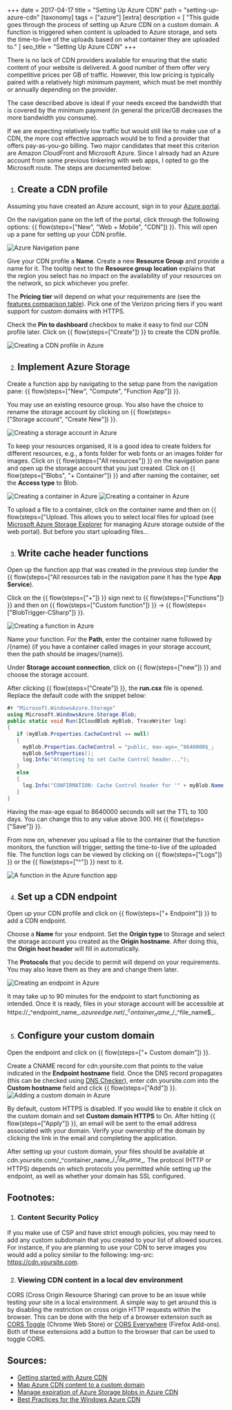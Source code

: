 +++
date = 2017-04-17
title = "Setting Up Azure&nbsp;CDN"
path = "setting-up-azure-cdn"
[taxonomy]
tags = ["azure"]
[extra]
description = [
  "This guide goes through the process of setting up Azure CDN on a custom domain. A function is triggered when content is uploaded to Azure storage, and sets the time-to-live of the uploads based on what container they are uploaded to."
]
seo_title = "Setting Up Azure CDN"
+++

There is no lack of CDN providers available for ensuring that the static content of your website is delivered. A good number of them offer very competitive prices per GB of traffic. However, this low pricing is typically paired with a relatively high minimum payment, which must be met monthly or annually depending on the provider.

The case described above is ideal if your needs exceed the bandwidth that is covered by the minimum payment (in general the price/GB decreases the more bandwidth you consume).

If we are expecting relatively low traffic but would still like to make use of a CDN, the more cost effective approach would be to find a provider that offers pay-as-you-go billing. Two major candidates that meet this criterion are Amazon CloudFront and Microsoft Azure. Since I already had an Azure account from some previous tinkering with web apps, I opted to go the Microsoft route. The steps are documented below:

1. ## Create a CDN profile

  Assuming you have created an Azure account, sign in to your [Azure portal][1].

  On the navigation pane on the left of the portal, click through the following options: {{ flow(steps=["New", "Web&nbsp;+&nbsp;Mobile", "CDN"]) }}. This will open up a pane for setting up your CDN profile.

  ![Azure Navigation pane](https://cdn.odongo.xyz/images/navigation_pane.png)

  Give your CDN profile a __Name__. Create a new __Resource Group__ and provide a name for it. The tooltip next to the __Resource group location__ explains that the region you select has no impact on the availability of your resources on the network, so pick whichever you prefer.

  The __Pricing tier__ will depend on what your requirements are (see the [features comparison table][2]). Pick one of the Verizon pricing tiers if you want support for custom domains with HTTPS.

  Check the __Pin to dashboard__ checkbox to make it easy to find our CDN profile later. Click on {{ flow(steps=["Create"]) }} to create the CDN profile.

  ![Creating a CDN profile in Azure](https://cdn.odongo.xyz/images/create_cdn_profile.png)

2. ## Implement Azure Storage

  Create a function app by navigating to the setup pane from the navigation pane: {{ flow(steps=["New", "Compute", "Function&nbsp;App"]) }}.

  You may use an existing resource group. You also have the choice to rename the storage account by clicking on {{ flow(steps=["Storage&nbsp;account", "Create&nbsp;New"]) }}.

  ![Creating a storage account in Azure](https://cdn.odongo.xyz/images/create_function_app.png)

  To keep your resources organised, it is a good idea to create folders for different resources, e.g., a <span class="input">fonts</span> folder for web fonts or an <span class="input">images</span> folder for images. Click on {{ flow(steps=["All&nbsp;resources"]) }} on the navigation pane and open up the storage account that you just created. Click on {{ flow(steps=["Blobs", "+&nbsp;Container"]) }} and after naming the container, set the __Access type__ to <span class="input">Blob</span>.

  ![Creating a container in Azure](https://cdn.odongo.xyz/images/create_container1.png)
  ![Creating a container in Azure](https://cdn.odongo.xyz/images/create_container2.png)

  To upload a file to a container, click on the container name and then on {{ flow(steps=["Upload</span>. This allows you to select local files for upload (see [Microsoft Azure Storage Explorer][3] for managing Azure storage outside of the web portal). But before you start uploading files...

3. ## Write cache header functions

  Open up the function app that was created in the previous step (under the {{ flow(steps=["All&nbsp;resources</span> tab in the navigation pane it has the type __App Service__).

  Click on the {{ flow(steps=["+"]) }} sign next to {{ flow(steps=["Functions"]) }} and then on {{ flow(steps=["Custom&nbsp;function"]) }} &rarr; {{ flow(steps=["BlobTrigger-CSharp"]) }}.

  ![Creating a function in Azure](https://cdn.odongo.xyz/images/create_function.png)

  Name your function. For the __Path__, enter the container name followed by <span class="input">/{name}</span> (if you have a container called <span class="input">images</span> in your storage account, then the path should be <span class="input">images/{name}</span>).

  Under __Storage account connection__, click on {{ flow(steps=["new"]) }} and choose the storage account.

  After clicking {{ flow(steps=["Create"]) }}, the __run.csx__ file is opened. Replace the default code with the snippet below:

  ```cs
  #r "Microsoft.WindowsAzure.Storage"
  using Microsoft.WindowsAzure.Storage.Blob;
  public static void Run(ICloudBlob myBlob, TraceWriter log)
  {
     if (myBlob.Properties.CacheControl == null)
     {
       myBlob.Properties.CacheControl = "public, max-age=_^8640000$_;
       myBlob.SetProperties();
       log.Info("Attempting to set Cache Control header...");
     }
     else
     {
       log.Info("CONFIRMATION: Cache Control header for '" + myBlob.Name + "' has been set to '" +  myBlob.Properties.CacheControl + "'");
     }
  }
  ```

  Having the max-age equal to <span class="input">8640000</span> seconds will set the TTL to 100 days. You can change this to any value above <span class="input">300</span>. Hit {{ flow(steps=["Save"]) }}.

  From now on, whenever you upload a file to the container that the function monitors, the function will trigger, setting the time-to-live of the uploaded file. The function logs can be viewed by clicking on {{ flow(steps=["Logs"]) }} or the {{ flow(steps=["^"]) }} next to it.

  ![A function in the Azure function app](https://cdn.odongo.xyz/images/function.png)

4. ## Set up a CDN endpoint

  Open up your CDN profile and click on {{ flow(steps=["+&nbsp;Endpoint"]) }} to add a CDN endpoint.

  Choose a __Name__ for your endpoint. Set the __Origin type__ to <span class="input">Storage</span> and select the storage account you created as the __Origin hostname__. After doing this, the __Origin host header__ will fill in automatically.

  The __Protocols__ that you decide to permit will depend on your requirements. You may also leave them as they are and change them later.

  ![Creating an endpoint in Azure](https://cdn.odongo.xyz/images/create_endpoint.png)

  It may take up to 90 minutes for the endpoint to start functioning as intended. Once it is ready, files in your storage account will be accessible at <span class="input break-word pr-0">https://\_^endpoint_name$\_.azureedge.net/\_^container_name$\_/\_^file_name$\_</span>.

5. ## Configure your custom domain

  Open the endpoint and click on {{ flow(steps=["+&nbsp;Custom&nbsp;domain"]) }}.

  Create a CNAME record for <span class="input">cdn.yoursite.com</span> that points to the value indicated in the __Endpoint hostname__ field. Once the DNS record propagates (this can be checked using [DNS Checker][4]), enter <span class="input">cdn.yoursite.com</span> into the __Custom hostname__ field and click {{ flow(steps=["Add"]) }}.
  ![Adding a custom domain in Azure](https://cdn.odongo.xyz/images/custom_domain.png)

  By default, custom HTTPS is disabled. If you would like to enable it click on the custom domain and set __Custom domain HTTPS__ to <span class="input">On</span>. After hitting {{ flow(steps=["Apply"]) }}, an email will be sent to the email address associated with your domain. Verify your ownership of the domain by clicking the link in the email and completing the application.

  After setting up your custom domain, your files should be available at <span class="input break-word pr-0">cdn.yoursite.com/\_^container\_name$\_/\_^file_name$_</span>. The protocol (HTTP or HTTPS) depends on which protocols you permitted while setting up the endpoint, as well as whether your domain has SSL configured.

<h2 class="subtitle">Footnotes:</h2>

1. ### Content Security Policy

  If you make use of CSP and have strict enough policies, you may need to add any custom subdomain that you created to your list of allowed sources. For instance, if you are planning to use your CDN to serve images you would add a policy similar to the following: <span class="input break-word">img-src: https://cdn.yoursite.com</span>.

2. ### Viewing CDN content in a local dev environment

  CORS (Cross Origin Resource Sharing) can prove to be an issue while testing your site in a local environment. A simple way to get around this is by disabling the restriction on cross origin HTTP requests within the browser. This can be done with the help of a browser extension such as <a href="https://chrome.google.com/webstore/detail/cors-toggle/jioikioepegflmdnbocfhgmpmopmjkim">CORS Toggle</a> (Chrome Web Store) or <a href="https://addons.mozilla.org/en-US/firefox/addon/cors-everywhere/">CORS Everywhere</a> (Firefox Add-ons). Both of these extensions add a button to the browser that can be used to toggle CORS.

<h2 class="subtitle">Sources:</h2>

<ul class="u-list references">
  <li><a href="https://docs.microsoft.com/en-us/azure/cdn/cdn-create-new-endpoint">Getting started with Azure CDN</a></li>
  <li><a href="https://docs.microsoft.com/en-us/azure/cdn/cdn-map-content-to-custom-domain">Map Azure CDN content to a custom domain</a></li>
  <li><a href="https://docs.microsoft.com/en-us/azure/cdn/cdn-manage-expiration-of-blob-content">Manage expiration of Azure Storage blobs in Azure CDN</a></li>
  <li><a href="https://azure.microsoft.com/en-us/blog/best-practices-for-the-windows-azure-content-delivery-network/">Best Practices for the Windows Azure CDN</a></li>
</ul>

[1]: https://portal.azure.com
[2]: https://docs.microsoft.com/en-us/azure/cdn/cdn-overview
[3]: http://storageexplorer.com/
[4]: https://dnschecker.org/
